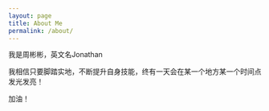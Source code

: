 ```yaml
---
layout: page
title: About Me
permalink: /about/
---
```


我是周彬彬，英文名Jonathan

我相信只要脚踏实地，不断提升自身技能，终有一天会在某一个地方某一个时间点发光发亮！

加油！
